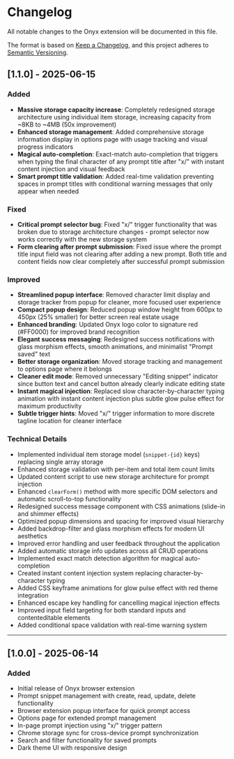 # Changelog

All notable changes to the Onyx extension will be documented in this file.

The format is based on [Keep a Changelog](https://keepachangelog.com/en/1.0.0/),
and this project adheres to [Semantic Versioning](https://semver.org/spec/v2.0.0.html).

## [1.1.0] - 2025-06-15

### Added
- **Massive storage capacity increase**: Completely redesigned storage architecture using individual item storage, increasing capacity from ~8KB to ~4MB (50x improvement)
- **Enhanced storage management**: Added comprehensive storage information display in options page with usage tracking and visual progress indicators
- **Magical auto-completion**: Exact-match auto-completion that triggers when typing the final character of any prompt title after "x/" with instant content injection and visual feedback
- **Smart prompt title validation**: Added real-time validation preventing spaces in prompt titles with conditional warning messages that only appear when needed

### Fixed
- **Critical prompt selector bug**: Fixed "x/" trigger functionality that was broken due to storage architecture changes - prompt selector now works correctly with the new storage system
- **Form clearing after prompt submission**: Fixed issue where the prompt title input field was not clearing after adding a new prompt. Both title and content fields now clear completely after successful prompt submission

### Improved
- **Streamlined popup interface**: Removed character limit display and storage tracker from popup for cleaner, more focused user experience
- **Compact popup design**: Reduced popup window height from 600px to 450px (25% smaller) for better screen real estate usage
- **Enhanced branding**: Updated Onyx logo color to signature red (#FF0000) for improved brand recognition
- **Elegant success messaging**: Redesigned success notifications with glass morphism effects, smooth animations, and minimalist "Prompt saved" text
- **Better storage organization**: Moved storage tracking and management to options page where it belongs
- **Cleaner edit mode**: Removed unnecessary "Editing snippet" indicator since button text and cancel button already clearly indicate editing state
- **Instant magical injection**: Replaced slow character-by-character typing animation with instant content injection plus subtle glow pulse effect for maximum productivity
- **Subtle trigger hints**: Moved "x/" trigger information to more discrete tagline location for cleaner interface

### Technical Details
- Implemented individual item storage model (`snippet-{id}` keys) replacing single array storage
- Enhanced storage validation with per-item and total item count limits
- Updated content script to use new storage architecture for prompt injection
- Enhanced `clearForm()` method with more specific DOM selectors and automatic scroll-to-top functionality
- Redesigned success message component with CSS animations (slide-in and shimmer effects)
- Optimized popup dimensions and spacing for improved visual hierarchy
- Added backdrop-filter and glass morphism effects for modern UI aesthetics
- Improved error handling and user feedback throughout the application
- Added automatic storage info updates across all CRUD operations
- Implemented exact match detection algorithm for magical auto-completion
- Created instant content injection system replacing character-by-character typing
- Added CSS keyframe animations for glow pulse effect with red theme integration
- Enhanced escape key handling for cancelling magical injection effects
- Improved input field targeting for both standard inputs and contenteditable elements
- Added conditional space validation with real-time warning system

---

## [1.0.0] - 2025-06-14

### Added
- Initial release of Onyx browser extension
- Prompt snippet management with create, read, update, delete functionality
- Browser extension popup interface for quick prompt access
- Options page for extended prompt management
- In-page prompt injection using "x/" trigger pattern
- Chrome storage sync for cross-device prompt synchronization
- Search and filter functionality for saved prompts
- Dark theme UI with responsive design